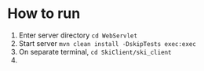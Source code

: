 # How to run
1. Enter server directory `cd WebServlet`
2. Start server `mvn clean install -DskipTests exec:exec`
3. On separate terminal, `cd SkiClient/ski_client`
4. 
